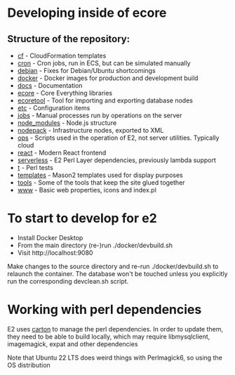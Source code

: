 # Developing inside of ecore

## Structure of the repository:

 * [cf](https://github.com/everything2/everything2/tree/master/cf) - CloudFormation templates
 * [cron](https://github.com/everything2/everything2/tree/master/cron) - Cron jobs, run in ECS, but can be simulated manually
 * [debian](https://github.com/everything2/everything2/tree/master/debian) - Fixes for Debian/Ubuntu shortcomings
 * [docker](https://github.com/everything2/everything2/tree/master/docker) - Docker images for production and development build
 * [docs](https://github.com/everything2/everything2/tree/master/docs) - Documentation
 * [ecore](https://github.com/everything2/everything2/tree/master/ecore) - Core Everything libraries
 * [ecoretool](https://github.com/everything2/everything2/tree/master/ecoretool) - Tool for importing and exporting database nodes
 * [etc](https://github.com/everything2/everything2/tree/master/etc) - Configuration items
 * [jobs](https://github.com/everything2/everything2/tree/master/jobs) - Manual processes run by operations on the server
 * [node_modules](https://github.com/everything2/everything2/tree/master/node_modules) - Node.js structure
 * [nodepack](https://github.com/everything2/everything2/tree/master/nodepack) - Infrastructure nodes, exported to XML
 * [ops](https://github.com/everything2/everything2/tree/master/ops) - Scripts used in the operation of E2, not server utilities. Typically cloud
 * [react](https://github.com/everything2/everything2/tree/master/react) - Modern React frontend
 * [serverless](https://github.com/everything2/everything2/tree/master/serverless) - E2 Perl Layer dependencies, previously lambda support
 * [t](https://github.com/everything2/everything2/tree/master/t) - Perl tests
 * [templates](https://github.com/everything2/everything2/tree/master/templates) - Mason2 templates used for display purposes
 * [tools](https://github.com/everything2/everything2/tree/master/tools) - Some of the tools that keep the site glued together
 * [www](https://github.com/everything2/everything2/tree/master/www) - Basic web properties, icons and index.pl

# To start to develop for e2

 * Install Docker Desktop
 * From the main directory (re-)run ./docker/devbuild.sh
 * Visit http://localhost:9080

Make changes to the source directory and re-run ./docker/devbuild.sh to relaunch the container. The database won't be touched unless you explicitly run the corresponding devclean.sh script.

# Working with perl dependencies

E2 uses [carton](https://metacpan.org/pod/Carton) to manage the perl dependencies. In order to update them, they need to be able to build locally, which may require libmysqlclient, imagemagick, expat and other dependencies

Note that Ubuntu 22 LTS does weird things with Perlmagick6, so using the OS distribution
